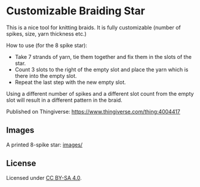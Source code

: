 # Customizable Braiding Star

This is a nice tool for knitting braids. It is fully customizable
(number of spikes, size, yarn thickness etc.)

How to use (for the 8 spike star):

* Take 7 strands of yarn, tie them together and fix them in the slots
  of the star.
* Count 3 slots to the right of the empty slot and place the yarn
  which is there into the empty slot.
* Repeat the last step with the new empty slot.

Using a different number of spikes and a different slot count from the
empty slot will result in a different pattern in the braid.

Published on Thingiverse: https://www.thingiverse.com/thing:4004417

## Images

A printed 8-spike star: [images/](images/)

## License

Licensed under [CC BY-SA 4.0](https://creativecommons.org/licenses/by-sa/4.0/).

